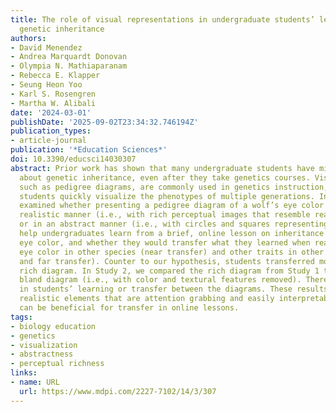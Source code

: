 ```yaml
---
title: The role of visual representations in undergraduate students’ learning about
  genetic inheritance
authors:
- David Menendez
- Andrea Marquardt Donovan
- Olympia N. Mathiaparanam
- Rebecca E. Klapper
- Seung Heon Yoo
- Karl S. Rosengren
- Martha W. Alibali
date: '2024-03-01'
publishDate: '2025-09-02T23:34:32.746194Z'
publication_types:
- article-journal
publication: '*Education Sciences*'
doi: 10.3390/educsci14030307
abstract: Prior work has shown that many undergraduate students have misconceptions
  about genetic inheritance, even after they take genetics courses. Visual representations,
  such as pedigree diagrams, are commonly used in genetics instruction, and they help
  students quickly visualize the phenotypes of multiple generations. In Study 1, we
  examined whether presenting a pedigree diagram of a wolf’s eye color in a rich and
  realistic manner (i.e., with rich perceptual images that resemble real animals)
  or in an abstract manner (i.e., with circles and squares representing animals) would
  help undergraduates learn from a brief, online lesson on inheritance of the wolf’s
  eye color, and whether they would transfer what they learned when reasoning about
  eye color in other species (near transfer) and other traits in other species (mid-
  and far transfer). Counter to our hypothesis, students transferred more with the
  rich diagram. In Study 2, we compared the rich diagram from Study 1 to a perceptually
  bland diagram (i.e., with color and textural features removed). There were no differences
  in students’ learning or transfer between the diagrams. These results suggest that
  realistic elements that are attention grabbing and easily interpretable by students
  can be beneficial for transfer in online lessons.
tags:
- biology education
- genetics
- visualization
- abstractness
- perceptual richness
links:
- name: URL
  url: https://www.mdpi.com/2227-7102/14/3/307
---
```

